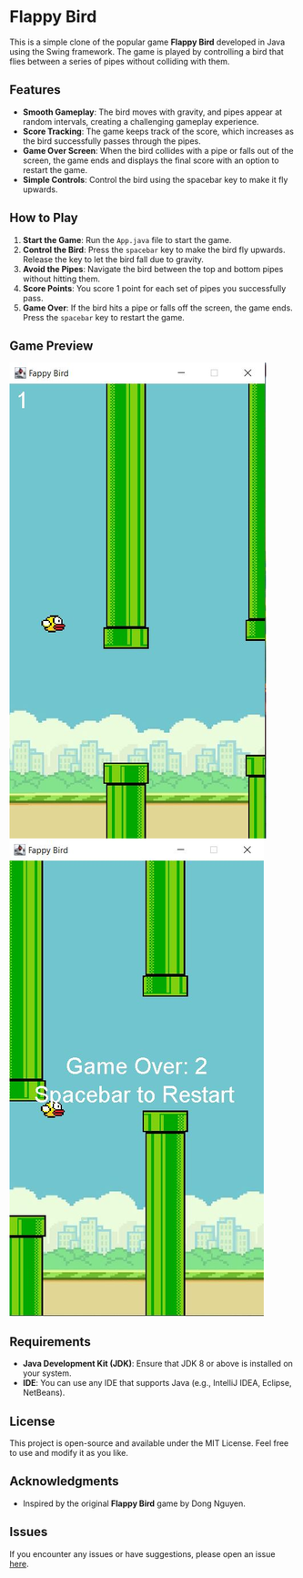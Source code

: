 # Flappy Bird

This is a simple clone of the popular game **Flappy Bird** developed in Java using the Swing framework. The game is played by controlling a bird that flies between a series of pipes without colliding with them.

## Features

- **Smooth Gameplay**: The bird moves with gravity, and pipes appear at random intervals, creating a challenging gameplay experience.
- **Score Tracking**: The game keeps track of the score, which increases as the bird successfully passes through the pipes.
- **Game Over Screen**: When the bird collides with a pipe or falls out of the screen, the game ends and displays the final score with an option to restart the game.
- **Simple Controls**: Control the bird using the spacebar key to make it fly upwards.

## How to Play

1. **Start the Game**: Run the `App.java` file to start the game.
2. **Control the Bird**: Press the `spacebar` key to make the bird fly upwards. Release the key to let the bird fall due to gravity.
3. **Avoid the Pipes**: Navigate the bird between the top and bottom pipes without hitting them.
4. **Score Points**: You score 1 point for each set of pipes you successfully pass.
5. **Game Over**: If the bird hits a pipe or falls off the screen, the game ends. Press the `spacebar` key to restart the game.

## Game Preview

![Gameplay Screenshot](/flappy_bird_screenshot1.JPG) ![Gameplay Screenshot](/flappy_bird_screenshot2.JPG)

## Requirements

- **Java Development Kit (JDK)**: Ensure that JDK 8 or above is installed on your system.
- **IDE**: You can use any IDE that supports Java (e.g., IntelliJ IDEA, Eclipse, NetBeans).

## License

This project is open-source and available under the MIT License. Feel free to use and modify it as you like.

## Acknowledgments

- Inspired by the original **Flappy Bird** game by Dong Nguyen.

## Issues

If you encounter any issues or have suggestions, please open an issue [here](https://github.com/dhanarajrk/flappy-bird/issues).
